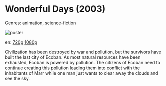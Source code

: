 # Wonderful Days (2003)

Genres: animation, science-fiction

![poster](http://image.tmdb.org/t/p/w500/wzfmZFEiKbIxBdKNzWfBkcc9fjh.jpg)

en:
  [720p](magnet:?xt=urn:btih:2AD3E052994D9C40FE14AD4BD960479E7925D9ED&tr=udp://glotorrents.pw:6969/announce&tr=udp://tracker.opentrackr.org:1337/announce&tr=udp://torrent.gresille.org:80/announce&tr=udp://tracker.openbittorrent.com:80&tr=udp://tracker.coppersurfer.tk:6969&tr=udp://tracker.leechers-paradise.org:6969&tr=udp://p4p.arenabg.ch:1337&tr=udp://tracker.internetwarriors.net:1337)
  [1080p](magnet:?xt=urn:btih:F1DAAC33A1FD4953E54E4BA6347A3E0F8DD5F495&tr=udp://glotorrents.pw:6969/announce&tr=udp://tracker.opentrackr.org:1337/announce&tr=udp://torrent.gresille.org:80/announce&tr=udp://tracker.openbittorrent.com:80&tr=udp://tracker.coppersurfer.tk:6969&tr=udp://tracker.leechers-paradise.org:6969&tr=udp://p4p.arenabg.ch:1337&tr=udp://tracker.internetwarriors.net:1337)
  


Civilization has been destroyed by war and pollution, but the survivors have built the last city of Ecoban. As most natural resources have been exhausted, Ecoban is powered by pollution. The citizens of Ecoban need to continue creating this pollution leading them into conflict with the inhabitants of Marr while one man just wants to clear away the clouds and see the sky.